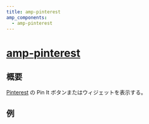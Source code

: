 ```yaml
---
title: amp-pinterest
amp_components:
  - amp-pinterest
---
```


# [amp-pinterest](https://www.ampproject.org/docs/reference/extended/amp-pinterest.html)

## 概要

[Pinterest](https://www.pinterest.com/) の Pin It ボタンまたはウィジェットを表示する。

## 例

<amp-pinterest height=20 width=40
  data-do="buttonPin"
  data-url="http://www.flickr.com/photos/kentbrew/6851755809/"
  data-media="http://farm8.staticflickr.com/7027/6851755809_df5b2051c9_z.jpg"
  data-description="Next stop: Pinterest">
</amp-pinterest>

<amp-pinterest width=245 height=330
  data-do="embedPin"
  data-url="https://www.pinterest.com/pin/99360735500167749/">
</amp-pinterest>
